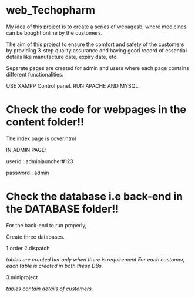 # web_Techopharm

My idea of this project is to create a series of wepagesb, where medicines can be bought online by the customers. 

The aim of this project to ensure the comfort and safety of the customers by providing 3-step quality assurance and having good record of essential details like manufacture date, expiry date, etc.

Separate pages are created for admin and users where each page contains different functionalities.

USE XAMPP Control panel.
RUN APACHE AND MYSQL.

# Check the code for webpages in the content folder!!
The index page is cover.html

IN ADMIN PAGE:

userid    :  adminlauncher#123

password  :  admin

# Check the database i.e back-end in the DATABASE folder!!
For the back-end to run properly,

Create three databases.

1.order 2.dispatch

*tables are created her only when there is requirement.For each customer, each table is created in both these DBs.*

3.miniproject

*tables contain details of customers.*
